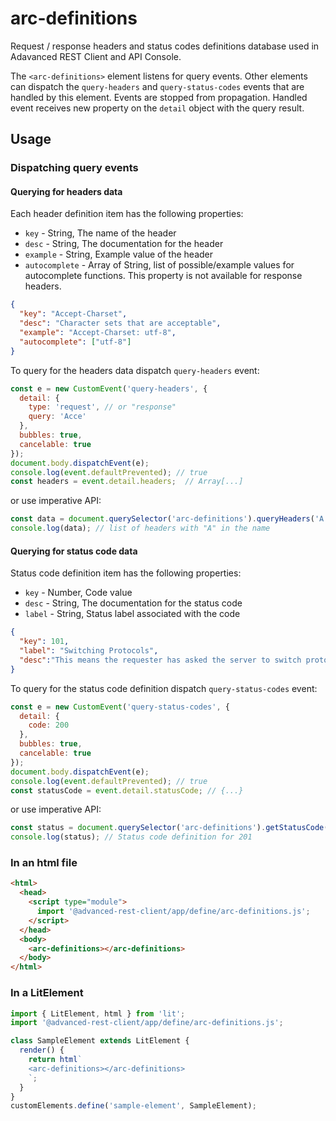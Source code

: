 # arc-definitions

Request / response headers and status codes definitions database used in Adavanced REST Client and API Console.

The `<arc-definitions>` element listens for query events.
Other elements can dispatch the `query-headers` and `query-status-codes` events that are handled by this element. Events are stopped from propagation.
Handled event receives new property on the `detail` object with the query result.

## Usage

### Dispatching query events

#### Querying for headers data

Each header definition item has the following properties:

- `key` - String, The name of the header
- `desc` - String, The documentation for the header
- `example` - String, Example value of the header
- `autocomplete` - Array of String, list of possible/example values for autocomplete functions. This property is not available for response headers.

```json
{
  "key": "Accept-Charset",
  "desc": "Character sets that are acceptable",
  "example": "Accept-Charset: utf-8",
  "autocomplete": ["utf-8"]
}
```

To query for the headers data dispatch `query-headers` event:

```javascript
const e = new CustomEvent('query-headers', {
  detail: {
    type: 'request', // or "response"
    query: 'Acce'
  },
  bubbles: true,
  cancelable: true
});
document.body.dispatchEvent(e);
console.log(event.defaultPrevented); // true
const headers = event.detail.headers;  // Array[...]
```

or use imperative API:

```javascript
const data = document.querySelector('arc-definitions').queryHeaders('A', 'response');
console.log(data); // list of headers with "A" in the name
```

#### Querying for status code data

Status code definition item has the following properties:

- `key` - Number, Code value
- `desc` - String, The documentation for the status code
- `label` - String, Status label associated with the code

```json
{
  "key": 101,
  "label": "Switching Protocols",
  "desc":"This means the requester has asked the server to switch protocols and the server is acknowledging that it will do so"
}
```

To query for the status code definition dispatch `query-status-codes` event:

```javascript
const e = new CustomEvent('query-status-codes', {
  detail: {
    code: 200
  },
  bubbles: true,
  cancelable: true
});
document.body.dispatchEvent(e);
console.log(event.defaultPrevented); // true
const statusCode = event.detail.statusCode; // {...}
```

or use imperative API:

```javascript
const status = document.querySelector('arc-definitions').getStatusCode(201);
console.log(status); // Status code definition for 201
```

### In an html file

```html
<html>
  <head>
    <script type="module">
      import '@advanced-rest-client/app/define/arc-definitions.js';
    </script>
  </head>
  <body>
    <arc-definitions></arc-definitions>
  </body>
</html>
```

### In a LitElement

```js
import { LitElement, html } from 'lit';
import '@advanced-rest-client/app/define/arc-definitions.js';

class SampleElement extends LitElement {
  render() {
    return html`
    <arc-definitions></arc-definitions>
    `;
  }
}
customElements.define('sample-element', SampleElement);
```
